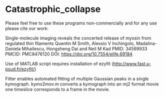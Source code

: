 # Catastrophic_collapse

Please feel free to use these programs non-commercially and for any use please cite our work:

Single-molecule imaging reveals the concerted release of myosin from regulated thin filaments
Quentin M Smith, Alessio V Inchingolo, Madalina-Daniela Mihailescu, Hongsheng Dai and Neil M Kad
PMID: 34569933 PMCID: PMC8476120 DOI: https://doi.org/10.7554/elife.69184 

Use of MATLAB script requires installation of ezyfit (http://www.fast.u-psud.fr/ezyfit/)

Fitter enables automated fitting of multiple Gaussian peaks in a single kymograph.
kymo2mov.m converts a kymograph into an mj2 format movie one timeslice corresponds to a frame in the movie.
